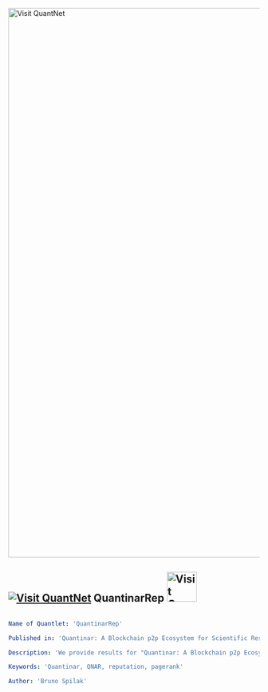 [<img src="https://github.com/QuantLet/Styleguide-and-FAQ/blob/master/pictures/banner.png" width="1100" alt="Visit QuantNet">](http://quantlet.de/)

## [<img src="https://github.com/QuantLet/Styleguide-and-FAQ/blob/master/pictures/qloqo.png" alt="Visit QuantNet">](http://quantlet.de/) **QuantinarRep** [<img src="https://github.com/QuantLet/Styleguide-and-FAQ/blob/master/pictures/QN2.png" width="60" alt="Visit QuantNet 2.0">](http://quantlet.de/)

```yaml

Name of Quantlet: 'QuantinarRep'

Published in: 'Quantinar: A Blockchain p2p Ecosystem for Scientific Research'

Description: 'We provide results for "Quantinar: A Blockchain p2p Ecosystem for Honest Scientific Research", Bag et all (2022). Please refer to the GitHub wiki for a detailed description on how to use the code!'

Keywords: 'Quantinar, QNAR, reputation, pagerank'

Author: 'Bruno Spilak'
```